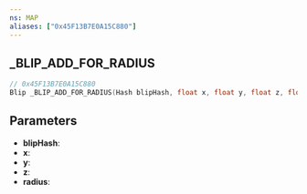 ```yaml
---
ns: MAP
aliases: ["0x45F13B7E0A15C880"]
---
```

## _BLIP_ADD_FOR_RADIUS

```c
// 0x45F13B7E0A15C880
Blip _BLIP_ADD_FOR_RADIUS(Hash blipHash, float x, float y, float z, float radius);
```

## Parameters
* **blipHash**:
* **x**:
* **y**:
* **z**:
* **radius**:
